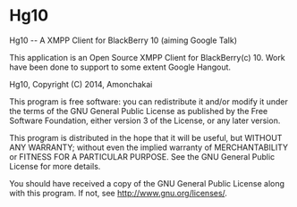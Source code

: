 # Hg10
Hg10 -- A XMPP Client for BlackBerry 10 (aiming Google Talk)

This application is an Open Source XMPP Client for BlackBerry(c) 10. Work have been done to support to some extent Google Hangout.

Hg10, Copyright (C) 2014,  Amonchakai

This program is free software: you can redistribute it and/or modify it under the terms of the GNU General Public License as published by the Free Software Foundation, either version 3 of the License, or any later version.

This program is distributed in the hope that it will be useful, but WITHOUT ANY WARRANTY; without even the implied warranty of MERCHANTABILITY or FITNESS FOR A PARTICULAR PURPOSE.  See the GNU General Public License for more details.

You should have received a copy of the GNU General Public License along with this program.  If not, see <http://www.gnu.org/licenses/>.
